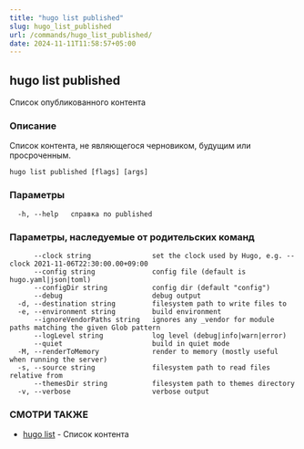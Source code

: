 ```yaml
---
title: "hugo list published"
slug: hugo_list_published
url: /commands/hugo_list_published/
date: 2024-11-11T11:58:57+05:00
---
```

## hugo list published

Список опубликованного контента

### Описание

Список контента, не являющегося черновиком, будущим или просроченным.

```
hugo list published [flags] [args]
```

### Параметры

```
  -h, --help   справка по published
```

### Параметры, наследуемые от родительских команд

```
      --clock string               set the clock used by Hugo, e.g. --clock 2021-11-06T22:30:00.00+09:00
      --config string              config file (default is hugo.yaml|json|toml)
      --configDir string           config dir (default "config")
      --debug                      debug output
  -d, --destination string         filesystem path to write files to
  -e, --environment string         build environment
      --ignoreVendorPaths string   ignores any _vendor for module paths matching the given Glob pattern
      --logLevel string            log level (debug|info|warn|error)
      --quiet                      build in quiet mode
  -M, --renderToMemory             render to memory (mostly useful when running the server)
  -s, --source string              filesystem path to read files relative from
      --themesDir string           filesystem path to themes directory
  -v, --verbose                    verbose output
```

### СМОТРИ ТАКЖЕ

* [hugo list](/commands/hugo_list/)	 - Список контента

